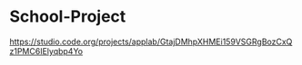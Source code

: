 # School-Project



https://studio.code.org/projects/applab/GtajDMhpXHMEi159VSGRgBozCxQz1PMC6IElyqbp4Yo


